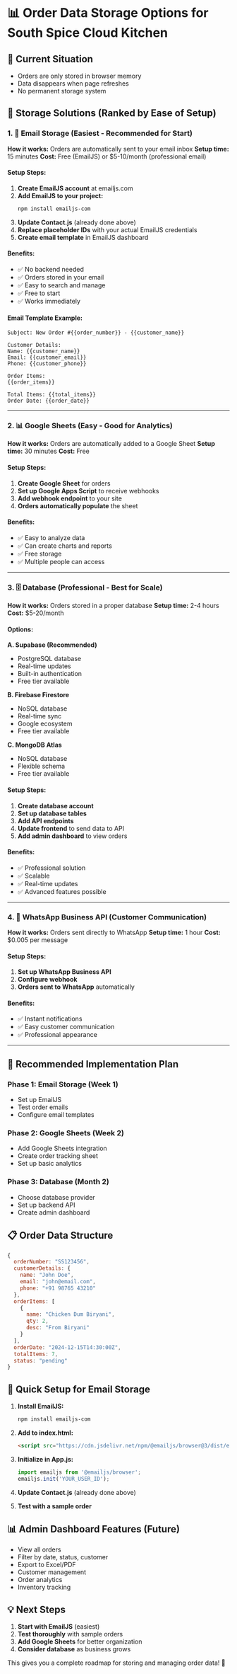 # 📊 Order Data Storage Options for South Spice Cloud Kitchen

## 🎯 **Current Situation**
- Orders are only stored in browser memory
- Data disappears when page refreshes
- No permanent storage system

## 💾 **Storage Solutions (Ranked by Ease of Setup)**

### **1. 📧 Email Storage (Easiest - Recommended for Start)**

**How it works:** Orders are automatically sent to your email inbox
**Setup time:** 15 minutes
**Cost:** Free (EmailJS) or $5-10/month (professional email)

#### **Setup Steps:**
1. **Create EmailJS account** at emailjs.com
2. **Add EmailJS to your project:**
   ```bash
   npm install emailjs-com
   ```
3. **Update Contact.js** (already done above)
4. **Replace placeholder IDs** with your actual EmailJS credentials
5. **Create email template** in EmailJS dashboard

#### **Benefits:**
- ✅ No backend needed
- ✅ Orders stored in your email
- ✅ Easy to search and manage
- ✅ Free to start
- ✅ Works immediately

#### **Email Template Example:**
```
Subject: New Order #{{order_number}} - {{customer_name}}

Customer Details:
Name: {{customer_name}}
Email: {{customer_email}}
Phone: {{customer_phone}}

Order Items:
{{order_items}}

Total Items: {{total_items}}
Order Date: {{order_date}}
```

---

### **2. 📊 Google Sheets (Easy - Good for Analytics)**

**How it works:** Orders are automatically added to a Google Sheet
**Setup time:** 30 minutes
**Cost:** Free

#### **Setup Steps:**
1. **Create Google Sheet** for orders
2. **Set up Google Apps Script** to receive webhooks
3. **Add webhook endpoint** to your site
4. **Orders automatically populate** the sheet

#### **Benefits:**
- ✅ Easy to analyze data
- ✅ Can create charts and reports
- ✅ Free storage
- ✅ Multiple people can access

---

### **3. 🗄️ Database (Professional - Best for Scale)**

**How it works:** Orders stored in a proper database
**Setup time:** 2-4 hours
**Cost:** $5-20/month

#### **Options:**

**A. Supabase (Recommended)**
- PostgreSQL database
- Real-time updates
- Built-in authentication
- Free tier available

**B. Firebase Firestore**
- NoSQL database
- Real-time sync
- Google ecosystem
- Free tier available

**C. MongoDB Atlas**
- NoSQL database
- Flexible schema
- Free tier available

#### **Setup Steps:**
1. **Create database account**
2. **Set up database tables**
3. **Add API endpoints**
4. **Update frontend** to send data to API
5. **Add admin dashboard** to view orders

#### **Benefits:**
- ✅ Professional solution
- ✅ Scalable
- ✅ Real-time updates
- ✅ Advanced features possible

---

### **4. 📱 WhatsApp Business API (Customer Communication)**

**How it works:** Orders sent directly to WhatsApp
**Setup time:** 1 hour
**Cost:** $0.005 per message

#### **Setup Steps:**
1. **Set up WhatsApp Business API**
2. **Configure webhook**
3. **Orders sent to WhatsApp** automatically

#### **Benefits:**
- ✅ Instant notifications
- ✅ Easy customer communication
- ✅ Professional appearance

---

## 🚀 **Recommended Implementation Plan**

### **Phase 1: Email Storage (Week 1)**
- Set up EmailJS
- Test order emails
- Configure email templates

### **Phase 2: Google Sheets (Week 2)**
- Add Google Sheets integration
- Create order tracking sheet
- Set up basic analytics

### **Phase 3: Database (Month 2)**
- Choose database provider
- Set up backend API
- Create admin dashboard

## 📋 **Order Data Structure**

```javascript
{
  orderNumber: "SS123456",
  customerDetails: {
    name: "John Doe",
    email: "john@email.com",
    phone: "+91 98765 43210"
  },
  orderItems: [
    {
      name: "Chicken Dum Biryani",
      qty: 2,
      desc: "From Biryani"
    }
  ],
  orderDate: "2024-12-15T14:30:00Z",
  totalItems: 7,
  status: "pending"
}
```

## 🔧 **Quick Setup for Email Storage**

1. **Install EmailJS:**
   ```bash
   npm install emailjs-com
   ```

2. **Add to index.html:**
   ```html
   <script src="https://cdn.jsdelivr.net/npm/@emailjs/browser@3/dist/email.min.js"></script>
   ```

3. **Initialize in App.js:**
   ```javascript
   import emailjs from '@emailjs/browser';
   emailjs.init('YOUR_USER_ID');
   ```

4. **Update Contact.js** (already done above)

5. **Test with a sample order**

## 📊 **Admin Dashboard Features (Future)**

- View all orders
- Filter by date, status, customer
- Export to Excel/PDF
- Customer management
- Order analytics
- Inventory tracking

## 💡 **Next Steps**

1. **Start with EmailJS** (easiest)
2. **Test thoroughly** with sample orders
3. **Add Google Sheets** for better organization
4. **Consider database** as business grows

This gives you a complete roadmap for storing and managing order data! 🎯 